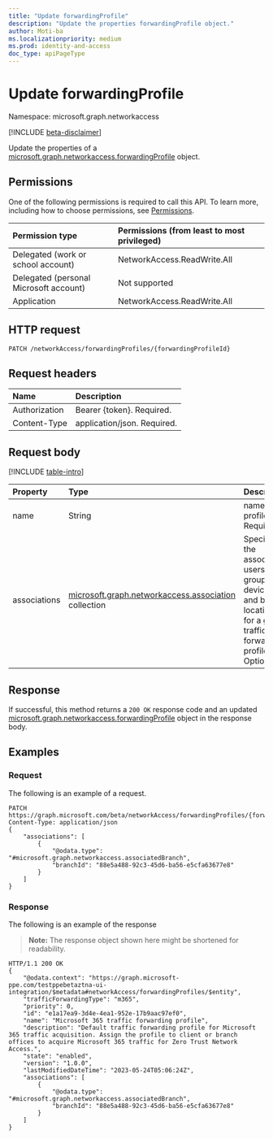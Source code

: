 ```yaml
---
title: "Update forwardingProfile"
description: "Update the properties forwardingProfile object."
author: Moti-ba
ms.localizationpriority: medium
ms.prod: identity-and-access
doc_type: apiPageType
---
```


# Update forwardingProfile
Namespace: microsoft.graph.networkaccess

[!INCLUDE [beta-disclaimer](../../includes/beta-disclaimer.md)]

Update the properties of a [microsoft.graph.networkaccess.forwardingProfile](../resources/networkaccess-forwardingprofile.md) object.

## Permissions
One of the following permissions is required to call this API. To learn more, including how to choose permissions, see [Permissions](/graph/permissions-reference).

|Permission type|Permissions (from least to most privileged)|
|:---|:---|
|Delegated (work or school account)|NetworkAccess.ReadWrite.All|
|Delegated (personal Microsoft account)| Not supported|
|Application|NetworkAccess.ReadWrite.All|

## HTTP request

<!-- {
  "blockType": "ignored"
}
-->
``` http
PATCH /networkAccess/forwardingProfiles/{forwardingProfileId}
```

## Request headers
|Name|Description|
|:---|:---|
|Authorization|Bearer {token}. Required.|
|Content-Type|application/json. Required.|

## Request body
[!INCLUDE [table-intro](../../includes/update-property-table-intro.md)]


|Property|Type|Description|
|:---|:---|:---|
|name|String|name of profile. Required.|
|associations|[microsoft.graph.networkaccess.association](../resources/networkaccess-association.md) collection|Specifies the associated users, groups, devices, and branch locations for a given traffic forwarding profile. Optional.|


## Response

If successful, this method returns a `200 OK` response code and an updated [microsoft.graph.networkaccess.forwardingProfile](../resources/networkaccess-forwardingprofile.md) object in the response body.

## Examples

### Request
The following is an example of a request.
<!-- {
  "blockType": "request",
  "name": "update_forwardingprofile"
}
-->
``` http
PATCH https://graph.microsoft.com/beta/networkAccess/forwardingProfiles/{forwardingProfileId}
Content-Type: application/json
{
    "associations": [
        {
            "@odata.type": "#microsoft.graph.networkaccess.associatedBranch",
            "branchId": "88e5a488-92c3-45d6-ba56-e5cfa63677e8"
        }
    ]
}
```


### Response
The following is an example of the response
>**Note:** The response object shown here might be shortened for readability.
<!-- {
  "blockType": "response",
  "truncated": true
}
-->
``` http
HTTP/1.1 200 OK
{
    "@odata.context": "https://graph.microsoft-ppe.com/testppebetaztna-ui-integration/$metadata#networkAccess/forwardingProfiles/$entity",
    "trafficForwardingType": "m365",
    "priority": 0,
    "id": "e1a17ea9-3d4e-4ea1-952e-17b9aac97ef0",
    "name": "Microsoft 365 traffic forwarding profile",
    "description": "Default traffic forwarding profile for Microsoft 365 traffic acquisition. Assign the profile to client or branch offices to acquire Microsoft 365 traffic for Zero Trust Network Access.",
    "state": "enabled",
    "version": "1.0.0",
    "lastModifiedDateTime": "2023-05-24T05:06:24Z",
    "associations": [
        {
            "@odata.type": "#microsoft.graph.networkaccess.associatedBranch",
            "branchId": "88e5a488-92c3-45d6-ba56-e5cfa63677e8"
        }
    ]
}
```



